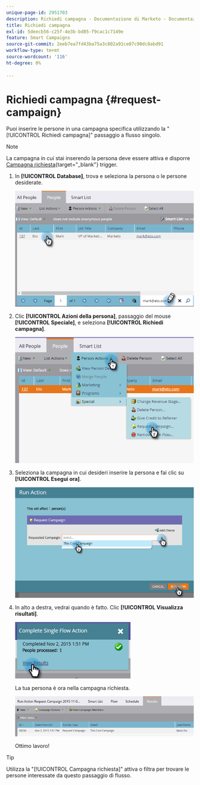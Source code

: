 ```yaml
---
unique-page-id: 2951703
description: Richiedi campagna - Documentazione di Marketo - Documentazione del prodotto
title: Richiedi campagna
exl-id: 5deecb56-c25f-4e3b-bd85-f9cac1c7149e
feature: Smart Campaigns
source-git-commit: 2eeb7ea7fd43ba75a3c802a91ce07c90dc8abd91
workflow-type: tm+mt
source-wordcount: '116'
ht-degree: 0%

---
```


# Richiedi campagna {#request-campaign}

Puoi inserire le persone in una campagna specifica utilizzando la &quot;[!UICONTROL Richiedi campagna]&quot; passaggio a flusso singolo.

>[!NOTE]
>
>La campagna in cui stai inserendo la persona deve essere attiva e disporre [Campagna richiesta](/help/marketo/product-docs/core-marketo-concepts/smart-campaigns/using-smart-campaigns/setting-up-a-trigger-smart-campaign-for-sales-using-campaign-is-requested.md){target="_blank"} trigger.

1. In **[!UICONTROL Database]**, trova e seleziona la persona o le persone desiderate.

   ![](assets/one-5.png)

1. Clic **[!UICONTROL Azioni della persona]**, passaggio del mouse **[!UICONTROL Speciale]**, e seleziona **[!UICONTROL Richiedi campagna]**.

   ![](assets/two-5.png)

1. Seleziona la campagna in cui desideri inserire la persona e fai clic su **[!UICONTROL Esegui ora]**.

   ![](assets/three-4.png)

1. In alto a destra, vedrai quando è fatto. Clic **[!UICONTROL Visualizza risultati]**.

   ![](assets/four-4.png)

   La tua persona è ora nella campagna richiesta.

   ![](assets/five-1.png)

   Ottimo lavoro!

>[!TIP]
>
>Utilizza la &quot;[!UICONTROL Campagna richiesta]&quot; attiva o filtra per trovare le persone interessate da questo passaggio di flusso.
